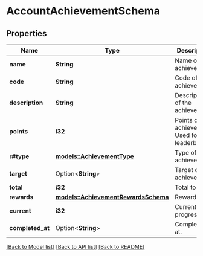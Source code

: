 # AccountAchievementSchema

## Properties

Name | Type | Description | Notes
------------ | ------------- | ------------- | -------------
**name** | **String** | Name of the achievement. | 
**code** | **String** | Code of the achievement.  | 
**description** | **String** | Description of the achievement. | 
**points** | **i32** | Points of the achievement. Used for the leaderboard. | 
**r#type** | [**models::AchievementType**](AchievementType.md) | Type of achievement. | 
**target** | Option<**String**> | Target of the achievement. | [optional]
**total** | **i32** | Total to do. | 
**rewards** | [**models::AchievementRewardsSchema**](AchievementRewardsSchema.md) | Rewards. | 
**current** | **i32** | Current progress. | 
**completed_at** | Option<**String**> | Completed at. | [optional]

[[Back to Model list]](../README.md#documentation-for-models) [[Back to API list]](../README.md#documentation-for-api-endpoints) [[Back to README]](../README.md)


